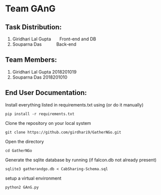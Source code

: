 # Team GAnG

## Task Distribution:
1) Giridhari Lal Gupta&nbsp;&nbsp;&nbsp;&nbsp;&nbsp;&nbsp;		Front-end and DB
2) Souparna Das&nbsp;&nbsp;&nbsp;&nbsp;&nbsp;&nbsp;&nbsp;&nbsp;&nbsp;&nbsp;&nbsp;&nbsp;Back-end

## Team Members:

1) Giridhari Lal Gupta 		2018201019
2) Souparna Das 		2018201010

## End User Documentation:

Install everything listed in requirements.txt using (or do it manually)

	pip install -r requirements.txt

Clone the repository on your local system

	git clone https://github.com/girdhari9/GatherNGo.git

Open the directory

	cd GatherNGo

Generate the sqlite database by running (if falcon.db not already present)

	sqlite3 gatherandgo.db < CabSharing-Schema.sql

setup a virtual environment

	python2 GAnG.py
